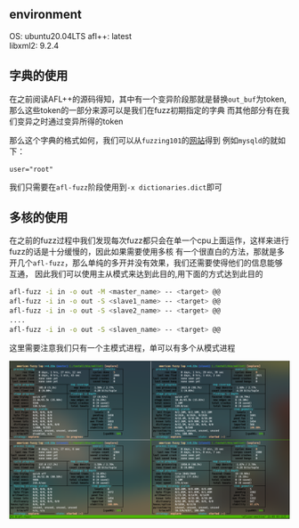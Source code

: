 ## environment
OS: ubuntu20.04LTS
afl++: latest  
libxml2: 9.2.4

## 字典的使用
在之前阅读AFL++的源码得知，其中有一个变异阶段那就是替换`out_buf`为token,那么这些token的一部分来源可以是我们在fuzz初期指定的字典
而其他部分有在我们变异之时通过变异所得的token

那么这个字典的格式如何，我们可以从`fuzzing101`的[网站](https://github.com/AFLplusplus/AFLplusplus/tree/stable/dictionaries)得到
例如`mysqld`的就如下：
```text
user="root"
```

我们只需要在`afl-fuzz`阶段使用到`-x dictionaries.dict`即可

## 多核的使用
在之前的fuzz过程中我们发现每次fuzz都只会在单一个cpu上面运作，这样来进行fuzz的话是十分缓慢的，因此如果需要使用多核
有一个很直白的方法，那就是多开几个`afl-fuzz`，那么单纯的多开并没有效果，我们还需要使得他们的信息能够互通，
因此我们可以使用主从模式来达到此目的,用下面的方式达到此目的
```sh
afl-fuzz -i in -o out -M <master_name> -- <target> @@
afl-fuzz -i in -o out -S <slave1_name> -- <target> @@
afl-fuzz -i in -o out -S <slave2_name> -- <target> @@
....
afl-fuzz -i in -o out -S <slaven_name> -- <target> @@
```
这里需要注意我们只有一个主模式进程，单可以有多个从模式进程

![multifuzze](../../../img/multifuzzer.png)

